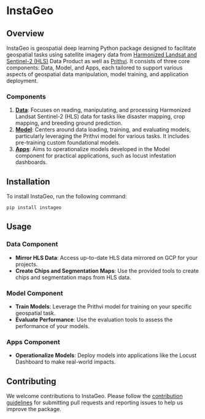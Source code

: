# InstaGeo

## Overview

InstaGeo is geospatial deep learning Python package designed to facilitate geospatial tasks using satellite imagery data from [Harmonized Landsat and Sentinel-2 (HLS)](https://hls.gsfc.nasa.gov/) Data Product as well as [Prithvi](https://huggingface.co/ibm-nasa-geospatial/Prithvi-100M). It consists of three core components: Data, Model, and Apps, each tailored to support various aspects of geospatial data manipulation, model training, and application deployment.

### Components

1. [**Data**](./instageo/data/README.md): Focuses on reading, manipulating, and processing Harmonized Landsat Sentinel-2 (HLS) data for tasks like disaster mapping, crop mapping, and breeding ground prediction.
2. [**Model**](./instageo/model/README.md): Centers around data loading, training, and evaluating models, particularly leveraging the Prithvi model for various tasks. It includes pre-training custom foundational models.
3. [**Apps**](./instageo/apps/README.md): Aims to operationalize models developed in the Model component for practical applications, such as locust infestation dashboards.

## Installation

To install InstaGeo, run the following command:

```bash
pip install instageo
```

## Usage

### Data Component

- **Mirror HLS Data**: Access up-to-date HLS data mirrored on GCP for your projects.
- **Create Chips and Segmentation Maps**: Use the provided tools to create chips and segmentation maps from HLS data.

### Model Component

- **Train Models**: Leverage the Prithvi model for training on your specific geospatial task.
- **Evaluate Performance**: Use the evaluation tools to assess the performance of your models.

### Apps Component

- **Operationalize Models**: Deploy models into applications like the Locust Dashboard to make real-world impacts.

## Contributing

We welcome contributions to InstaGeo. Please follow the [contribution guidelines](./CONTRIBUTING.md) for submitting pull requests and reporting issues to help us improve the package.

<!-- ## License -->
